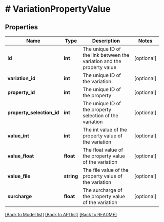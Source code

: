 # # VariationPropertyValue

## Properties

Name | Type | Description | Notes
------------ | ------------- | ------------- | -------------
**id** | **int** | The unique ID of the link between the variation and the property value | [optional] 
**variation_id** | **int** | The unique ID of the variation | [optional] 
**property_id** | **int** | The unique ID of the property | [optional] 
**property_selection_id** | **int** | The unique ID of the property selection of the variation | [optional] 
**value_int** | **int** | The int value of the property value of the variation | [optional] 
**value_float** | **float** | The float value of the property value of the variation | [optional] 
**value_file** | **string** | The file value of the property value of the variation | [optional] 
**surcharge** | **float** | The surcharge of the property value of the variation | [optional] 

[[Back to Model list]](../../README.md#documentation-for-models) [[Back to API list]](../../README.md#documentation-for-api-endpoints) [[Back to README]](../../README.md)



